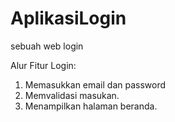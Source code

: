# AplikasiLogin
sebuah web login

Alur Fitur Login:
1. Memasukkan email dan password
2. Memvalidasi masukan.
3. Menampilkan halaman beranda.

